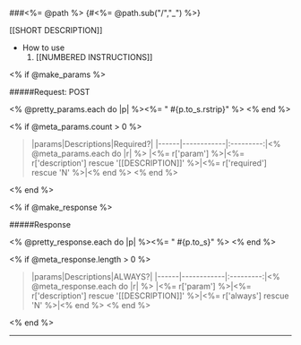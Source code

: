 ###<%= @path %> {#<%= @path.sub("/","_") %>}

[[SHORT DESCRIPTION]]

- How to use
    1. [[NUMBERED INSTRUCTIONS]]

<% if @make_params %>

#####Request: POST

<% @pretty_params.each do |p| %><%= "    #{p.to_s.rstrip}" %>
<% end %>
         
<% if @meta_params.count > 0 %>                

>|params|Descriptions|Required?|
>|------|------------|:---------:|<% @meta_params.each do |r| %>
>|<%= r['param'] %>|<%= r['description'] rescue '[[DESCRIPTION]]' %>|<%= r['required'] rescue 'N' %>|<% end %>
<% end %>

<% end %>

<% if @make_response %>

#####Response

<% @pretty_response.each do |p| %><%= "    #{p.to_s}" %>
<% end %>

<% if @meta_response.length > 0 %>

>|params|Descriptions|ALWAYS?|
>|------|------------|:---------:|<% @meta_response.each do |r| %>
>|<%= r['param'] %>|<%= r['description'] rescue '[[DESCRIPTION]]' %>|<%= r['always'] rescue 'N' %>|<% end %>
<% end %>

<% end %>


*************************************************************************

